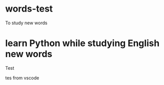 # words-test
To study new words

# learn Python while studying English new words 

Test

tes from vscode
